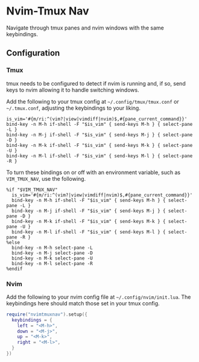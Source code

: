 # Nvim-Tmux Nav

Navigate through tmux panes and nvim windows with the same keybindings.


## Configuration


### Tmux

tmux needs to be configured to detect if nvim is running and, if so, send keys
to nvim allowing it to handle switching windows.

Add the following to your tmux config at `~/.config/tmux/tmux.conf` or
`~/.tmux.conf`, adjusting the keybindings to your liking.

```tmux
is_vim='#{m/ri:^(vim?|view|vimdiff|nvim)$,#{pane_current_command}}'
bind-key -n M-h if-shell -F "$is_vim" { send-keys M-h } { select-pane -L }
bind-key -n M-j if-shell -F "$is_vim" { send-keys M-j } { select-pane -D }
bind-key -n M-k if-shell -F "$is_vim" { send-keys M-k } { select-pane -U }
bind-key -n M-l if-shell -F "$is_vim" { send-keys M-l } { select-pane -R }
```

To turn these bindings on or off with an environment variable, such as
`VIM_TMUX_NAV`, use the following.

```tmux
%if "$VIM_TMUX_NAV"
  is_vim='#{m/ri:^(vim?|view|vimdiff|nvim)$,#{pane_current_command}}'
  bind-key -n M-h if-shell -F "$is_vim" { send-keys M-h } { select-pane -L }
  bind-key -n M-j if-shell -F "$is_vim" { send-keys M-j } { select-pane -D }
  bind-key -n M-k if-shell -F "$is_vim" { send-keys M-k } { select-pane -U }
  bind-key -n M-l if-shell -F "$is_vim" { send-keys M-l } { select-pane -R }
%else
  bind-key -n M-h select-pane -L
  bind-key -n M-j select-pane -D
  bind-key -n M-k select-pane -U
  bind-key -n M-l select-pane -R
%endif
```


### Nvim

Add the following to your nvim config file at `~/.config/nvim/init.lua`. The
keybindings here should match those set in your tmux config.

```lua
require("nvimtmuxnav").setup({
  keybindings = {
    left = "<M-h>",
    down = "<M-j>",
    up = "<M-k>",
    right = "<M-l>",
  }
})
```

